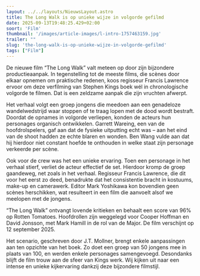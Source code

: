 ```yaml
---
layout: ../../layouts/NieuwsLayout.astro
title: The Long Walk is op unieke wijze in volgorde gefilmd
date: 2025-09-13T19:48:25.429+02:00
soort: 'Film'
thumbnail: '/images/article-images/l-intro-1757463159.jpg'
trailer: ""
slug: 'the-long-walk-is-op-unieke-wijze-in-volgorde-gefilmd'
tags: ["Film"]
---
```


De nieuwe film “The Long Walk” valt meteen op door zijn bijzondere
productieaanpak. In tegenstelling tot de meeste films, die scènes door elkaar
opnemen om praktische redenen, koos regisseur Francis Lawrence ervoor om deze
verfilming van Stephen Kings boek wél in chronologische volgorde te filmen. Dat
is een zeldzame aanpak die zijn vruchten afwerpt.

Het verhaal volgt een groep jongens die meedoen aan een genadeloze
wandelwedstrijd waar stoppen of te traag lopen met de dood wordt bestraft.
Doordat de opnames in volgorde verliepen, konden de acteurs hun personages
organisch ontwikkelen. Garrett Wareing, een van de hoofdrolspelers, gaf aan dat
de fysieke uitputting echt was – aan het eind van de shoot hadden ze echte
blaren en wonden. Ben Wang vulde aan dat hij hierdoor niet constant hoefde te
onthouden in welke staat zijn personage verkeerde per scène.

Ook voor de crew was het een unieke ervaring. Toen een personage in het verhaal
stierf, verliet de acteur effectief de set. Hierdoor kromp de groep gaandeweg,
net zoals in het verhaal. Regisseur Francis Lawrence, die dit voor het eerst zo
deed, benadrukte dat het consistentie bracht in kostuums, make-up en camerawerk.
Editor Mark Yoshikawa kon bovendien geen scènes herschikken, wat resulteert in
een film die aanvoelt alsof we meelopen met de jongens.

“The Long Walk” ontvangt lovende kritieken en behaalt een score van 96% op
Rotten Tomatoes. Hoofdrollen zijn weggelegd voor Cooper Hoffman en David
Jonsson, met Mark Hamill in de rol van de Major. De film verschijnt op 12
september 2025.

Het scenario, geschreven door J.T. Mollner, brengt enkele aanpassingen aan ten
opzichte van het boek. Zo doet een groep van 50 jongens mee in plaats van 100,
en werden enkele personages samengevoegd. Desondanks blijft de film trouw aan de
sfeer van Kings werk. Wij kijken uit naar een intense en unieke kijkervaring
dankzij deze bijzondere filmstijl.